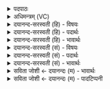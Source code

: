 <details><summary>पदपाठः</summary>

धृष्टिः। अ॒सि। अप॑। अ॒ग्ने॒। अ॒ग्निम्। आ॒माद॒मित्या॑मऽअद॑म्। ज॒हि॒। निष्क्र॒व्याद॒मिति निष्क्रव्य॒ऽअद॑म्। सेध॒। आ। दे॒व॒यज॒मिति। देव॒ऽयज॑म्। व॒ह॒। ध्रु॒वम्। अ॒सि॒। पृ॒थिवी॑म्। दृ॒ꣳह॒। ब्र॒ह्म॒वनीति ब्रह्म॒ऽवनि॑। त्वा॒। क्ष॒त्र॒वनीति॑ क्षत्र॒ऽवनि॑। स॒जा॒त॒वनीति॑ सजात॒ऽवनि॑। उप॑ऽद॒धा॒मि॒। भ्रातृ॑व्यस्य व॒धाय॑। १७।
</details>

<details><summary>अधिमन्त्रम् (VC)</summary>

- अग्निर्देवता
- परमेष्ठी प्रजापतिर्ऋषिः
- निचृद् ब्राह्मी पङ्क्तिः,
- पञ्चमः
</details>

<details><summary>दयानन्द-सरस्वती (हि) - विषयः</summary>

अब अग्निशब्द से किस-किस का ग्रहण किया जाता और इससे क्या क्या कार्य्य होता है, इस विषय का उपदेश अगले मन्त्र में किया है ॥
</details>

<details><summary>दयानन्द-सरस्वती (हि) - पदार्थः</summary>

पदार्थान्वयभाषाः -  हे (अग्ने) परमेश्वर ! आप (धृष्टिः) प्रगल्भ अर्थात् अत्यन्त निर्भय (असि) हैं, इस कारण (निष्क्रव्यादम्) पके हुए भस्म आदि पदार्थों को छोड़ के (आमादम्) कच्चे पदार्थ जलाने और (देवयजम्) विद्वान् वा श्रेष्ठ गुणों से मिलाप करानेवाले (अग्निम्) भौतिक वा विद्युत् अर्थात् बिजुलीरूप अग्नि को आप (सेध) सिद्ध कीजिये। इस प्रकार हम लोगों के मङ्गल अर्थात् उत्तम-उत्तम सुख होने के लिये शास्त्रों की शिक्षा कर के दुःखों को (अपजहि) दूर कीजिये और आनन्द को (आवह) प्राप्त कीजिये तथा हे परमेश्वर ! आप (ध्रुवम्) निश्चल सुख देनेवाले (असि) हैं, इस से (पृथिवीम्) विस्तृतभूमि वा उसमें रहनेवाले मनुष्यों को (दृंह) उत्तम गुणों से वृद्धियुक्त कीजिये। हे अग्ने जगदीश्वर ! जिस कारण आप अत्यन्त प्रशंसनीय हैं, इससे मैं (भ्रातृव्यस्य) दुष्ट वा शत्रुओं के (वधाय) विनाश के लिये (ब्रह्मवनि) (क्षत्रवनि) (सजातवनि) ब्राह्मण, क्षत्रिय तथा प्राणिमात्र के सुख वा दुःख व्यवहार के देनेवाले (त्वा) आप को (उपदधामि) हृदय में स्थापन करता हूँ ॥ यह इस मन्त्र का प्रथम अर्थ हुआ ॥ तथा हे विद्वान् यजमान ! जिस कारण यह (अग्ने) भौतिक अग्नि (धृष्टिः) अतितीक्ष्ण (असि) है तथा निकृष्ट पदार्थों को छोड़ कर उत्तम पदार्थों से (देवयजम्) विद्वान् वा दिव्य गुणों को प्राप्त करानेवाले यज्ञ को (आवह) प्राप्त कराता है, इससे तुम (निष्क्रव्यादम्) पके हुए भस्म आदि पदार्थों को छोड़ के (आमादम्) कच्चे पदार्थ जलाने और (देवयजम्) विद्वान् वा दिव्य गुणों के प्राप्त करानेवाले (अग्निम्) प्रत्यक्ष वा बिजुलीरूप अग्नि को (आवह) प्राप्त करो तथा उसके जानने की इच्छा करनेवाले लोगों को शास्त्रों की उत्तम-उत्तम शिक्षाओं के साथ उसका उपदेश (सेध) करो तथा उसके अनुष्ठान में जो दोष हों, उनको (अपजहि) विनाश करो। जिस कारण यह अग्नि सूर्य्यरूप से (ध्रुवम्) निश्चल (असि) है, इसी कारण यह आकर्षणशक्ति से (पृथिवीम्) विस्तृत भूमि वा उसमें रहनेवाले प्राणियों को (दृंह) दृढ़ करता है, इसी से मैं (त्वा) उस (ब्रह्मवनि) (क्षत्रवनि) (सजातवनि) ब्राह्मण, क्षत्रिय वा जीवमात्र के सुख दुःख को अलग-अलग करानेवाले भौतिक अग्नि को (भ्रातृव्यस्य) दुष्ट वा शत्रुओं के (वधाय) विनाश के लिये हवन करने की वेदी वा विमान आदि यानों में (उपदधामि) स्थापन करता हूँ ॥ यह दूसरा अर्थ हुआ ॥१७॥
</details>

<details><summary>दयानन्द-सरस्वती (हि) - भावार्थः</summary>

भावार्थभाषाः -  इस मन्त्र में श्लेषालङ्कार है। सर्वशक्तिमान् ईश्वर ने यह भौतिक अग्नि आम अर्थात् कच्चे पदार्थ जलानेवाला बनाया है, इस कारण भस्मरूप पदार्थों के जलाने को समर्थ नहीं है। जिससे कि मनुष्य कच्चे-कच्चे पदार्थों को पका कर खाते हैं [वह आमात्] तथा जिस करके सब प्राणियों का खाया हुआ अन्न आदि द्रव्य पकता है [वह जाठर] और जिस करके मनुष्य लोग मरे हुए शरीर को जलाते हैं, वह क्रव्यात् अग्नि कहाता है और जिससे दिव्य गुणों को प्राप्त करानेवाली विद्युत् बनी है तथा जिससे पृथिवी का धारण और आकर्षण करनेवाला सूर्य्य बना है और जिसे वेदविद्या के जाननेवाले ब्राह्मण वा धनुर्वेद के जाननेवाले क्षत्रिय वा सब प्राणिमात्र सेवन करते हैं तथा जो सब संसारी पदार्थों में वर्त्तमान परमेश्वर है, वही सब मनुष्यों का उपास्य देव है तथा जो क्रियाओं की सिद्धि के लिये भौतिक अग्नि है, यह भी यथायोग्य कार्य्य द्वारा सेवा करने के योग्य है ॥१७॥
</details>

<details><summary>दयानन्द-सरस्वती (सं) - विषयः</summary>

अथाग्निशब्देन किं किं गृह्यते तेन किं किं च भवतीत्युपदिश्यते ॥
</details>

<details><summary>दयानन्द-सरस्वती (सं) - पदार्थः</summary>

पदार्थान्वयभाषाः -  हे अग्ने परमेश्वर ! त्वं धृष्टिरसि। अतो निष्क्रव्यादमामादं देवयजमग्निं सेध। एवं मङ्गलाय शास्त्राणि शिक्षित्वा दुःखमपजहि सुखं चावद। तथा हे परमेश्वर ! त्वं ध्रुवमसि। अतः पृथिवीं दृंह। हे जगदीश्वराग्ने ! यत ईदृशो भवान् तस्मादहं भ्रातृव्यस्य वधाय ब्रह्मवनि क्षत्रवनि सजातवनि त्वा त्वामुपदधामीत्येकोऽन्वयः ॥ हे यजमान विद्वन् ! यतोऽयमग्निर्धृष्टिर(स्य)स्ति तथा चामान्निष्क्रव्याद् देवयजं यज्ञमावहति तस्मात् त्वमिममामादं देवयजमग्निमावह। सेध। अन्येभ्यस्तमेवं शिक्षय तदनुष्ठानेन दोषानपजहि। यतोऽयमग्निः सूर्य्यरूपेण ध्रुवोऽ(स्य)स्ति तस्मादयमाकर्षणेन पृथिवीं दृंह दृंहति धरति तस्मात् [त्वा] तमहं [ब्रह्मवनि] ब्रह्मवनिं [क्षत्रवनि] क्षत्रवनिं [सजातवनि] सजातवनिं भ्रातृव्यस्य वधायोपदधामीति द्वितीयः ॥१७॥
</details>

<details><summary>दयानन्द-सरस्वती (सं) - भावार्थः</summary>

भावार्थभाषाः -  अत्र श्लेषालङ्कारः। सर्वशक्तिमतेश्वरेण यतोऽयमामाद्दाहकस्वभावोऽग्नी रचितस्ततो नायं भस्मादिकं दग्धुं समर्थो भवति। येनेमान् पदार्थान् पक्त्वाऽदन्ति [स आमात्] येनोदरस्थमन्नं पच्यते [स जाठरः] येन च मनुष्या मृतं देहं दहन्ति स क्रव्यात् संज्ञोऽग्निर्येनायं दिव्यगुणप्रापको विद्युदाख्यश्च रचितस्तथा येन पृथिवीधारणाकर्षणप्रकाशकः सूर्य्यो रचितः। यश्च ब्रह्मभिर्वेदविद्भिर्ब्राह्मणैः क्षत्रियैः समानजन्मभिर्मनुष्यैश्च वन्यते संसेव्यते। तथा यः सर्वेषु जातेषु पदार्थेषु वर्त्तमानः परमेश्वरो भौतिकोऽग्निर्वा। स एव सर्वैरुपास्यो भौतिकश्च क्रियासिध्यर्थं सेवनीय इति ॥१७॥
</details>

<details><summary>सविता जोशी ← दयानन्दः (म) - भावार्थः</summary>

भावार्थभाषाः -  या मंत्रात श्लेषालंकार आहे. सर्वशक्तिमान ईश्वराने अपरिपक्व पदार्थ पक्व व्हावा यासाठी भौतिक अग्नी बनविलेला आहे. कारण भस्मरूपी पदार्थांना तो जाळू शकत नाही. माणसे कच्चे पदार्थ शिजवून खातात तो आम अग्नी होय व खाल्लेले अन्न पचविणारा तो जठराग्नी होय. मृत शरीर जाळणाऱ्या अग्नीला क्रव्यात अग्नी म्हणतात.
</details>

<details><summary>सविता जोशी ← दयानन्दः (म) - पादटिप्पनी</summary>

टिप्पणी:   परमेश्वराने दिव्यगुणयुक्त विद्युत तयार केलेली आहे. पृथ्वीचे धारण व आकर्षण करणारा सूर्य निर्माण केलेला आहे. ज्याला वैदिक विद्यायुक्त ब्राह्मण किंवा धनुर्वेद पारंगत क्षत्रिय व सर्व माणसे उपास्य देव मानतात व जगातील सर्व पदार्थांत जो विद्यमान असतो, त्या परमेश्वराची सर्व माणसांनी उपासना केली पाहिजे. प्रत्यक्ष कार्य सिद्ध व्हावे, यासाठी भौतिक अग्नीही निर्माण केलेला आहे. त्याचाही यथायोग्य उपयोग केला पाहिजे.
</details>